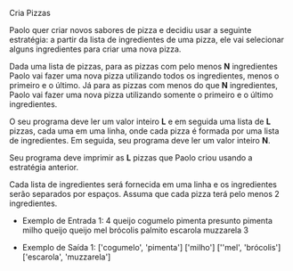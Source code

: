 Cria Pizzas

Paolo quer criar novos sabores de pizza e decidiu usar a seguinte estratégia:
a partir da lista de ingredientes de uma pizza, ele vai selecionar alguns
ingredientes para criar uma nova pizza.

Dada uma lista de pizzas, para as pizzas com pelo menos **N** ingredientes
Paolo vai fazer uma nova pizza utilizando todos os ingredientes, menos o primeiro e o último.
Já para as pizzas com menos do que **N** ingredientes, Paolo vai fazer uma nova pizza utilizando
somente o primeiro e o último ingredientes.

O seu programa deve ler um valor inteiro **L** e em seguida uma lista de **L** pizzas,
cada uma em uma linha, onde cada pizza é formada por uma lista de ingredientes. Em seguida,
seu programa deve ler um valor inteiro **N**.

Seu programa deve imprimir as **L** pizzas que Paolo criou usando a estratégia anterior.

Cada lista de ingredientes será fornecida em uma linha e os ingredientes
serão separados por espaços. Assuma que cada pizza terá pelo menos 2 ingredientes.


- Exemplo de Entrada 1:
4
queijo cogumelo pimenta presunto
pimenta milho queijo
queijo mel brócolis palmito
escarola muzzarela
3

- Exemplo de Saída 1:
\['cogumelo', 'pimenta'\]
\['milho'\]
\[''mel', 'brócolis'\]
\['escarola', 'muzzarela'\]

